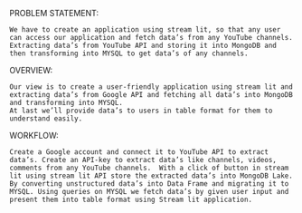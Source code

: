 PROBLEM STATEMENT:
	
 	We have to create an application using stream lit, so that any user can access our application and fetch data’s from any YouTube channels. 
	Extracting data’s from YouTube API and storing it into MongoDB and then transforming into MYSQL to get data’s of any channels.   
OVERVIEW:
	
 	Our view is to create a user-friendly application using stream lit and extracting data’s from Google API and fetching all data’s into MongoDB and transforming into MYSQL. 
  	At last we’ll provide data’s to users in table format for them to understand easily.
WORKFLOW:
	
 	Create a Google account and connect it to YouTube API to extract data’s. Create an API-key to extract data’s like channels, videos, comments from any YouTube channels.  With a click of button in stream lit using stream lit API store the extracted data’s into MongoDB Lake. By converting unstructured data’s into Data Frame and migrating it to MYSQL. Using queries on MYSQL we fetch data’s by given user input and present them into table format using Stream lit application.
